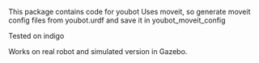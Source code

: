 This package contains code for youbot 
Uses moveit, so generate moveit config files from youbot.urdf 
and save it in youbot_moveit_config

Tested on indigo

Works on real robot and simulated version in Gazebo. 
